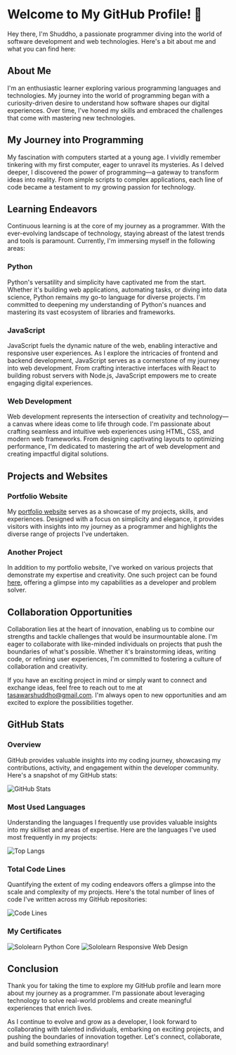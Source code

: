 # Welcome to My GitHub Profile! 👋

Hey there, I'm Shuddho, a passionate programmer diving into the world of software development and web technologies. Here's a bit about me and what you can find here:

## About Me

I'm an enthusiastic learner exploring various programming languages and technologies. My journey into the world of programming began with a curiosity-driven desire to understand how software shapes our digital experiences. Over time, I've honed my skills and embraced the challenges that come with mastering new technologies.

## My Journey into Programming

My fascination with computers started at a young age. I vividly remember tinkering with my first computer, eager to unravel its mysteries. As I delved deeper, I discovered the power of programming—a gateway to transform ideas into reality. From simple scripts to complex applications, each line of code became a testament to my growing passion for technology.

## Learning Endeavors

Continuous learning is at the core of my journey as a programmer. With the ever-evolving landscape of technology, staying abreast of the latest trends and tools is paramount. Currently, I'm immersing myself in the following areas:

### Python

Python's versatility and simplicity have captivated me from the start. Whether it's building web applications, automating tasks, or diving into data science, Python remains my go-to language for diverse projects. I'm committed to deepening my understanding of Python's nuances and mastering its vast ecosystem of libraries and frameworks.

### JavaScript

JavaScript fuels the dynamic nature of the web, enabling interactive and responsive user experiences. As I explore the intricacies of frontend and backend development, JavaScript serves as a cornerstone of my journey into web development. From crafting interactive interfaces with React to building robust servers with Node.js, JavaScript empowers me to create engaging digital experiences.

### Web Development

Web development represents the intersection of creativity and technology—a canvas where ideas come to life through code. I'm passionate about crafting seamless and intuitive web experiences using HTML, CSS, and modern web frameworks. From designing captivating layouts to optimizing performance, I'm dedicated to mastering the art of web development and creating impactful digital solutions.

## Projects and Websites

### Portfolio Website

My [portfolio website](https://tasawar-shuddho.netlify.app) serves as a showcase of my projects, skills, and experiences. Designed with a focus on simplicity and elegance, it provides visitors with insights into my journey as a programmer and highlights the diverse range of projects I've undertaken.

### Another Project

In addition to my portfolio website, I've worked on various projects that demonstrate my expertise and creativity. One such project can be found [here](https://tasurik-web.onrender.com/), offering a glimpse into my capabilities as a developer and problem solver.

## Collaboration Opportunities

Collaboration lies at the heart of innovation, enabling us to combine our strengths and tackle challenges that would be insurmountable alone. I'm eager to collaborate with like-minded individuals on projects that push the boundaries of what's possible. Whether it's brainstorming ideas, writing code, or refining user experiences, I'm committed to fostering a culture of collaboration and creativity.

If you have an exciting project in mind or simply want to connect and exchange ideas, feel free to reach out to me at [tasawarshuddho@gmail.com](mailto:tasawarshuddho@gmail.com). I'm always open to new opportunities and am excited to explore the possibilities together.

## GitHub Stats

### Overview

GitHub provides valuable insights into my coding journey, showcasing my contributions, activity, and engagement within the developer community. Here's a snapshot of my GitHub stats:

![GitHub Stats](https://github-readme-stats.vercel.app/api?username=Shuddho11288&show_icons=true&theme=radical)

### Most Used Languages

Understanding the languages I frequently use provides valuable insights into my skillset and areas of expertise. Here are the languages I've used most frequently in my projects:

![Top Langs](https://github-readme-stats.vercel.app/api/top-langs/?username=Shuddho11288&layout=compact&theme=radical)

### Total Code Lines

Quantifying the extent of my coding endeavors offers a glimpse into the scale and complexity of my projects. Here's the total number of lines of code I've written across my GitHub repositories:

![Code Lines](https://img.shields.io/tokei/lines/github/Shuddho11288/Shuddho11288?color=blue&label=Total%20Code%20Lines)

### My Certificates

![Sololearn Python Core](https://i.postimg.cc/h45dn4Vs/Whats-App-Image-2023-07-05-at-22-29-53-edaf19d0.jpg)
![Sololearn Responsive Web Design](https://i.postimg.cc/G29FCXhg/Whats-App-Image-2023-07-05-at-22-29-07-7b02fc33.jpg)

## Conclusion

Thank you for taking the time to explore my GitHub profile and learn more about my journey as a programmer. I'm passionate about leveraging technology to solve real-world problems and create meaningful experiences that enrich lives.

As I continue to evolve and grow as a developer, I look forward to collaborating with talented individuals, embarking on exciting projects, and pushing the boundaries of innovation together. Let's connect, collaborate, and build something extraordinary!

